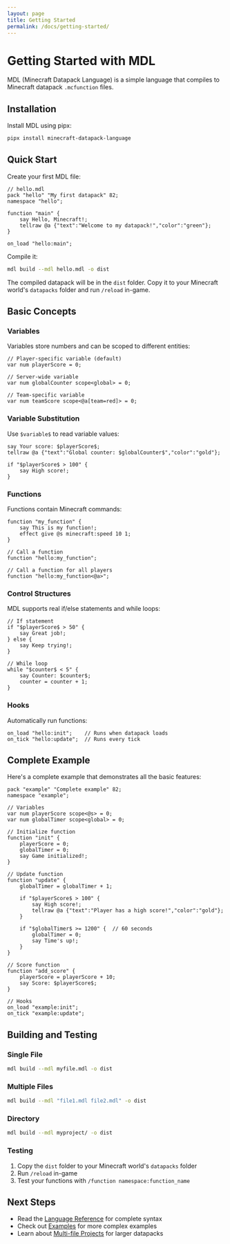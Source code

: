 ```yaml
---
layout: page
title: Getting Started
permalink: /docs/getting-started/
---
```


# Getting Started with MDL

MDL (Minecraft Datapack Language) is a simple language that compiles to Minecraft datapack `.mcfunction` files.

## Installation

Install MDL using pipx:

```bash
pipx install minecraft-datapack-language
```

## Quick Start

Create your first MDL file:

```mdl
// hello.mdl
pack "hello" "My first datapack" 82;
namespace "hello";

function "main" {
    say Hello, Minecraft!;
    tellraw @a {"text":"Welcome to my datapack!","color":"green"};
}

on_load "hello:main";
```

Compile it:

```bash
mdl build --mdl hello.mdl -o dist
```

The compiled datapack will be in the `dist` folder. Copy it to your Minecraft world's `datapacks` folder and run `/reload` in-game.

## Basic Concepts

### Variables

Variables store numbers and can be scoped to different entities:

```mdl
// Player-specific variable (default)
var num playerScore = 0;

// Server-wide variable
var num globalCounter scope<global> = 0;

// Team-specific variable
var num teamScore scope<@a[team=red]> = 0;
```

### Variable Substitution

Use `$variable$` to read variable values:

```mdl
say Your score: $playerScore$;
tellraw @a {"text":"Global counter: $globalCounter$","color":"gold"};

if "$playerScore$ > 100" {
    say High score!;
}
```

### Functions

Functions contain Minecraft commands:

```mdl
function "my_function" {
    say This is my function!;
    effect give @s minecraft:speed 10 1;
}

// Call a function
function "hello:my_function";

// Call a function for all players
function "hello:my_function<@a>";
```

### Control Structures

MDL supports real if/else statements and while loops:

```mdl
// If statement
if "$playerScore$ > 50" {
    say Great job!;
} else {
    say Keep trying!;
}

// While loop
while "$counter$ < 5" {
    say Counter: $counter$;
    counter = counter + 1;
}
```

### Hooks

Automatically run functions:

```mdl
on_load "hello:init";    // Runs when datapack loads
on_tick "hello:update";  // Runs every tick
```

## Complete Example

Here's a complete example that demonstrates all the basic features:

```mdl
pack "example" "Complete example" 82;
namespace "example";

// Variables
var num playerScore scope<@s> = 0;
var num globalTimer scope<global> = 0;

// Initialize function
function "init" {
    playerScore = 0;
    globalTimer = 0;
    say Game initialized!;
}

// Update function
function "update" {
    globalTimer = globalTimer + 1;
    
    if "$playerScore$ > 100" {
        say High score!;
        tellraw @a {"text":"Player has a high score!","color":"gold"};
    }
    
    if "$globalTimer$ >= 1200" {  // 60 seconds
        globalTimer = 0;
        say Time's up!;
    }
}

// Score function
function "add_score" {
    playerScore = playerScore + 10;
    say Score: $playerScore$;
}

// Hooks
on_load "example:init";
on_tick "example:update";
```

## Building and Testing

### Single File
```bash
mdl build --mdl myfile.mdl -o dist
```

### Multiple Files
```bash
mdl build --mdl "file1.mdl file2.mdl" -o dist
```

### Directory
```bash
mdl build --mdl myproject/ -o dist
```

### Testing
1. Copy the `dist` folder to your Minecraft world's `datapacks` folder
2. Run `/reload` in-game
3. Test your functions with `/function namespace:function_name`

## Next Steps

- Read the [Language Reference](language-reference.md) for complete syntax
- Check out [Examples](examples.md) for more complex examples
- Learn about [Multi-file Projects](multi-file-projects.md) for larger datapacks
